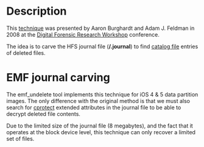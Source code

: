 # Description #

This [technique](http://www.dfrws.org/2008/proceedings/p76-burghardt.pdf) was presented by Aaron Burghardt and Adam J. Feldman in 2008 at the [Digital Forensic Research Workshop](http://www.dfrws.org/) conference.

The idea is to carve the HFS journal file (**/.journal**) to find [catalog file](http://dubeiko.com/development/FileSystems/HFSPLUS/tn1150.html#CatalogFile) entries of deleted files.

# EMF journal carving #

The emf\_undelete tool implements this technique for iOS 4 & 5 data partition images. The only difference with the original method is that we must also search for [cprotect](HFSContentProtection.md) extended attributes in the journal file to be able to decrypt deleted file contents.

Due to the limited size of the journal file (8 megabytes), and the fact that it operates at the block device level, this technique can only recover a limited set of files.
